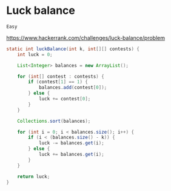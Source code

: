 # Luck balance

`Easy`

<https://www.hackerrank.com/challenges/luck-balance/problem>

```java
static int luckBalance(int k, int[][] contests) {
    int luck = 0;

    List<Integer> balances = new ArrayList();

    for (int[] contest : contests) {
        if (contest[1] == 1) {
            balances.add(contest[0]);
        } else {
            luck += contest[0];
        }
    }

    Collections.sort(balances);

    for (int i = 0; i < balances.size(); i++) {
        if (i < (balances.size() - k)) {
            luck -= balances.get(i);
        } else {
            luck += balances.get(i);
        }
    }

    return luck;
}
```
